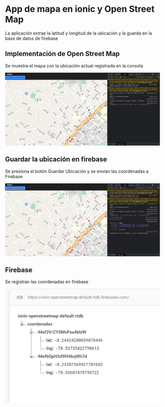 # App de mapa en ionic y Open Street Map

La aplicación extrae la latitud y longitud de la ubicación y la guarda en la base de datos de firebase

## Implementación de Open Street Map
Se muestra el mapa con la ubicación actual registrada en la consola

![image](https://github.com/MCris29/ionic-openstreetmap/blob/master/images/mapa.png)

## Guardar la ubicación en firebase
Se presiona el botón Guardar Ubicación y se envían las coordenadas a Firebase

![image](https://github.com/MCris29/ionic-openstreetmap/blob/master/images/mapa2.png)

## Firebase
Se registran las coordenadas en firebase

![image](https://github.com/MCris29/ionic-openstreetmap/blob/master/images/firebase.png)
